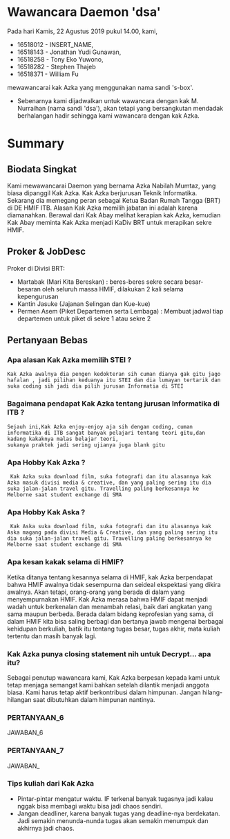 # Wawancara Daemon 'dsa'
Pada hari Kamis, 22 Agustus 2019 pukul 14.00, kami,
- 16518012 - INSERT_NAME,
- 16518143 - Jonathan Yudi Gunawan,
- 16518258 - Tony Eko Yuwono,
- 16518282 - Stephen Thajeb
- 16518371 - William Fu

mewawancarai kak Azka yang menggunakan nama sandi 's-box'.

* Sebenarnya kami dijadwalkan untuk wawancara dengan kak M. Nurraihan (nama sandi 'dsa'), akan tetapi yang bersangkutan mendadak berhalangan hadir sehingga kami wawancara dengan kak Azka.

# Summary
## Biodata Singkat
Kami mewawancarai Daemon yang bernama Azka Nabilah Mumtaz, yang biasa dipanggil Kak Azka. Kak Azka berjurusan Teknik Informatika. Sekarang dia memegang peran sebagai Ketua Badan Rumah Tangga (BRT) di DE HMIF ITB. Alasan Kak Azka memilih jabatan ini adalah karena diamanahkan. Berawal dari Kak Abay melihat kerapian kak Azka, kemudian Kak Abay meminta Kak Azka menjadi KaDiv BRT untuk merapikan sekre HMIF.

## Proker & JobDesc
Proker di Divisi BRT:
- Martabak (Mari Kita Bereskan) : beres-beres sekre secara besar-besaran oleh seluruh massa HMIF, dilakukan 2 kali selama kepengurusan
- Kantin Jasuke (Jajanan Selingan dan Kue-kue) 
- Permen Asem (Piket Departemen serta Lembaga) : Membuat jadwal tiap departemen untuk piket di sekre 1 atau sekre 2

## Pertanyaan Bebas
### Apa alasan Kak Azka memilih STEI ?
	Kak Azka awalnya dia pengen kedokteran sih cuman dianya gak gitu jago hafalan , jadi pilihan keduanya itu STEI dan dia lumayan tertarik dan suka coding sih jadi dia pilih jurusan Informatia di STEI


### Bagaimana pendapat Kak Azka tentang jurusan Informatika di ITB ?
	Sejauh ini,Kak Azka enjoy-enjoy aja sih dengan coding, cuman informatika di ITB sangat banyak pelajari tentang teori gitu,dan kadang kakaknya malas belajar teori, 
	sukanya praktek jadi sering ujianya juga blank gitu 

### Apa Hobby Kak Azka ?
	 Kak Azka suka download film, suka fotografi dan itu alasannya kak Azka masuk divisi media & creative, dan yang paling sering itu dia suka jalan-jalan travel gitu. Travelling paling berkesannya ke Melborne saat student exchange di SMA
### Apa Hobby Kak Aska ?
	 Kak Aska suka download film, suka fotografi dan itu alasannya kak Aska magang pada divisi Media & Creative, dan yang paling sering itu dia suka jalan-jalan travel gitu. Travelling paling berkesannya ke Melborne saat student exchange di SMA

### Apa kesan kakak selama di HMIF?
  Ketika ditanya tentang kesannya selama di HMIF, kak Azka berpendapat bahwa HMIF awalnya tidak sesempurna dan seideal ekspektasi yang dikira awalnya. Akan tetapi, orang-orang yang berada di dalam yang menyempurnakan HMIF. Kak Azka merasa bahwa HMIF dapat menjadi wadah untuk berkenalan dan menambah relasi, baik dari angkatan yang sama maupun berbeda. Berada dalam bidang keprofesian yang sama, di dalam HMIF kita bisa saling berbagi dan bertanya jawab mengenai berbagai kehidupan berkuliah, batik itu tentang tugas besar, tugas akhir, mata kuliah tertentu dan masih banyak lagi.

### Kak Azka punya closing statement nih untuk Decrypt... apa itu?
  Sebagai penutup wawancara kami, Kak Azka berpesan kepada kami untuk tetap menjaga semangat kami bahkan setelah dilantik menjadi anggota biasa. Kami harus tetap aktif berkontribusi dalam himpunan. Jangan hilang-hilangan saat dibutuhkan dalam himpunan nantinya. 

### PERTANYAAN_6
  JAWABAN_6

### PERTANYAAN_7
  JAWABAN_

### Tips kuliah dari Kak Azka
- Pintar-pintar mengatur waktu. IF terkenal banyak tugasnya jadi kalau nggak bisa membagi waktu bisa jadi chaos sendiri.
- Jangan deadliner, karena banyak tugas yang deadline-nya berdekatan. Jadi semakin menunda-nunda tugas akan semakin menumpuk dan akhirnya jadi chaos.
